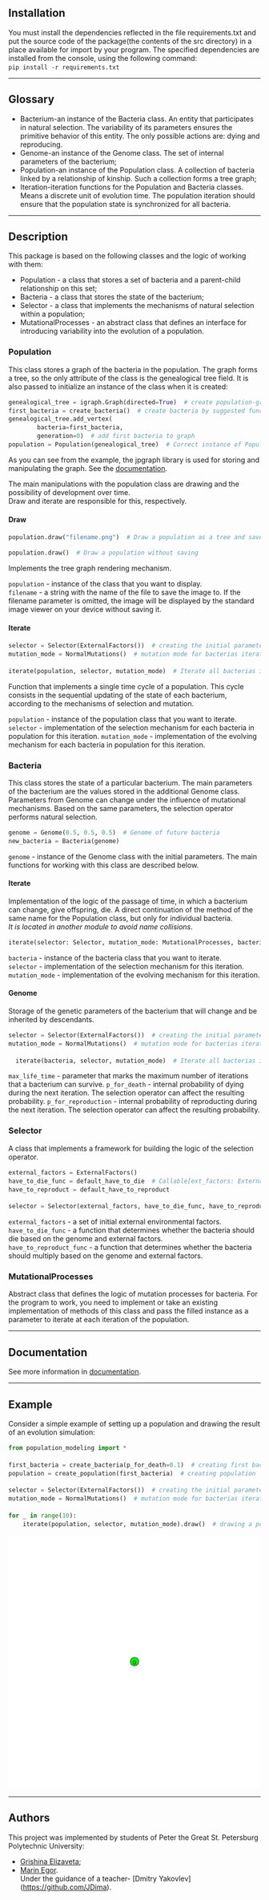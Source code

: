 ## Installation

You must install the dependencies reflected in the file requirements.txt and put the source code of the package(the contents of the src directory) in a place available for import by your program.
The specified dependencies are installed from the console, using the following command:  
`pip install -r requirements.txt`
***
## Glossary

* Bacterium-an instance of the Bacteria class. An entity that participates in natural selection. The variability of its parameters ensures the primitive behavior of this entity. The only possible actions are: dying and reproducing.
* Genome-an instance of the Genome class. The set of internal parameters of the bacterium;
* Population-an instance of the Population class. A collection of bacteria linked by a relationship of kinship. Such a collection forms a tree graph;
* Iteration-iteration functions for the Population and Bacteria classes. Means a discrete unit of evolution time. The population iteration should ensure that the population state is synchronized for all bacteria.
***

## Description
This package is based on the following classes and the logic of working with them:
* Population - a class that stores a set of bacteria and a parent-child relationship on this set;
* Bacteria - a class that stores the state of the bacterium;
* Selector - a class that implements the mechanisms of natural selection within a population;
* MutationalProcesses - an abstract class that defines an interface for introducing variability into the evolution of a population.

### Population
This class stores a graph of the bacteria in the population. The graph forms a tree, so the only attribute of the class is the genealogical tree field. It is also passed to initialize an instance of the class when it is created:  
```Python
genealogical_tree = igraph.Graph(directed=True)  # create population-graph
first_bacteria = create_bacteria()  # create bacteria by suggested function
genealogical_tree.add_vertex(
		bacteria=first_bacteria, 
		generation=0)  # add first bacteria to graph
population = Population(genealogical_tree)  # Correct instance of Population class 
```

As you can see from the example, the jpgraph library is used for storing and manipulating the graph.
See the [documentation](https://igraph.org/python/).

The main manipulations with the population class are drawing and the possibility of development over time.  
Draw and iterate are responsible for this, respectively.

#### Draw
```Python
population.draw("filename.png")  # Draw a population as a tree and save pitcure at file
```
```Python
population.draw()  # Draw a population without saving
```
Implements the tree graph rendering mechanism.  

`population` - instance of the class that you want to display.   
`filename` - a string with the name of the file to save the image to. If the filename parameter is omitted, the image will be displayed by the standard image viewer on your device without saving it.

#### Iterate
```Python
selector = Selector(ExternalFactors())  # creating the initial parameters of the population and selector
mutation_mode = NormalMutations()  # mutation mode for bacterias iterations

iterate(population, selector, mutation_mode)  # Iterate all bacterias in population
```
Function that implements a single time cycle of a population. This cycle consists in the sequential updating of the state of each bacterium, according to the mechanisms of selection and mutation.  

`population` - instance of the population class that you want to iterate.  
`selector` - implementation of the selection mechanism for each bacteria in population for this iteration.
`mutation_mode` - implementation of the evolving mechanism for each bacteria in population for this iteration.


### Bacteria
This class stores the state of a particular bacterium. The main parameters of the bacterium are the values stored in the additional Genome class. Parameters from Genome can change under the influence of mutational mechanisms. Based on the same parameters, the selection operator performs natural selection.  

```Python
genome = Genome(0.5, 0.5, 0.5)  # Genome of future bacteria
new_bacteria = Bacteria(genome)
```
`genome` - instance of the Genome class with the initial parameters.
The main functions for working with this class are described below.

#### Iterate
Implementation of the logic of the passage of time, in which a bacterium can change, give offspring, die. A direct continuation of the method of the same name for the Population class, but only for individual bacteria.   
_It is located in another module to avoid name collisions_.
```Python
iterate(selector: Selector, mutation_mode: MutationalProcesses, bacteria: Bacteria) -> list
```
`bacteria` - instance of the bacteria class that you want to iterate.  
`selector` - implementation of the selection mechanism for this iteration.
`mutation_mode` - implementation of the evolving mechanism for this iteration.


#### Genome
Storage of the genetic parameters of the bacterium that will change and be inherited by descendants.
```Python
selector = Selector(ExternalFactors())  # creating the initial parameters of the population and selector
mutation_mode = NormalMutations()  # mutation mode for bacterias iterations

  iterate(bacteria, selector, mutation_mode)  # Iterate all bacterias in population
```
`max_life_time` - parameter that marks the maximum number of iterations that a bacterium can survive.
`p_for_death` - internal probability of dying during the next iteration. The selection operator can affect the resulting probability.
`p_for_reproduction` - internal probability of reproducting during the next iteration. The selection operator can affect the resulting probability.

### Selector
A class that implements a framework for building the logic of the selection operator.
```Python
external_factors = ExternalFactors()
have_to_die_func = default_have_to_die  # Callable[ext_factors: ExternalFactors, genome: Genome]
have_to_reproduct = default_have_to_reproduct

selector = Selector(external_factors, have_to_die_func, have_to_reproduct)  # creating the initial parameters of the population and selector
```
`external_factors` - a set of initial external environmental factors.  
`have_to_die_func` - a function that determines whether the bacteria should die based on the genome and external factors.  
`have_to_reproduct_func` - a function that determines whether the bacteria should multiply based on the genome and external factors.  

### MutationalProcesses
Abstract class that defines the logic of mutation processes for bacteria. For the program to work, you need to implement or take an existing implementation of methods of this class and pass the filled instance as a parameter to iterate at each iteration of the population.

***
## Documentation
See more information in [documentation](https://github.com/MaEgV/population-modeling/tree/develop/docs).

***

## Example
Consider a simple example of setting up a population and drawing the result of an evolution simulation:
```Python
from population_modeling import *

first_bacteria = create_bacteria(p_for_death=0.1)  # creating first bacteria to start a population
population = create_population(first_bacteria)  # creating population

selector = Selector(ExternalFactors())  # creating the initial parameters of the population and selector
mutation_mode = NormalMutations()  # mutation mode for bacterias iterations

for _ in range(10):
    iterate(population, selector, mutation_mode).draw()  # drawing a population without saving

```
![alt text](https://github.com/MaEgV/population-modeling/blob/develop/examples/population_image_example_res.gif)

***
## Authors
This project was implemented by students of Peter the Great St. Petersburg Polytechnic University:
* [Grishina Elizaveta](https://github.com/besperspektivnyak);
* [Marin Egor](https://github.com/MaEgV).  
Under the guidance of a teacher- [Dmitry Yakovlev] (https://github.com/JDima).
